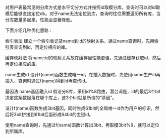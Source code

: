 对用户表最常见的分库方式是水平切分方式并按照id取模分库。查询时可以对id取模后能够直接定位db。对于name无法定位到库，查询时往往需要遍历所有库，当分库数量多起来，性能会显著降低。

下面介绍几种优化思路：

索引表法
建立一个索引表记录name到id的映射关系，通过name查询时，先用索引表查询到id，再定位相应的库。

缓存映射法
将name:id的映射关系放在缓存里性能更佳，先通过缓存获取id，然后再定位相应的库。

name生成id
设计f(name)函数生成唯一id，在插入数据时，先使用name生产id再插入，查询时通过f(name)得到id再查询id。

基因法 name基因融入id
假设分8库，采用id%8路由，潜台词是，id的最后3个bit决定这条数据落在哪个库上，这3个bit就是所谓的“基因”。

设计f(name)函数生成3bit基因，同时生成61bit的全局唯一id作为用户的标识，然后将3bit拼接到61bit后面形成64bit的主键id。

使用name查询时，先通过f(name)函数计算出3bit，再取模3bit%8，就可以定位到所属库。